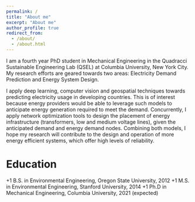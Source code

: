 ```yaml
---
permalink: /
title: "About me"
excerpt: "About me"
author_profile: true
redirect_from: 
  - /about/
  - /about.html
---
```


I am a fourth year PhD student in Mechanical Engineering in the Quadracci Sustainable Engineering Lab (QSEL) at Columbia University, New York City. My research efforts are geared towards two areas: Electricity Demand Prediction and Energy System Design. 

I apply deep learning, computer vision and geospatial techniques towards predicting electricity usage in developing countries. This is of interest because energy providers would be able to leverage such models to anticipate energy generation required to meet the demand. Concurrently, I apply network optimization tools to design the placement of energy infrastructure (transformers, low and medium voltage lines), given the anticipated demand and energy demand nodes. Combining both models, I hope my research will contribute to the design and operation of more energy efficient systems, which offer high levels of reliability. 


Education
======
+1 B.S. in Environmental Engineering, Oregon State University, 2012
+1 M.S. in Environmental Engineering, Stanford University, 2014
+1 Ph.D in Mechanical Engineering, Columbia University, 2021 (expected)
